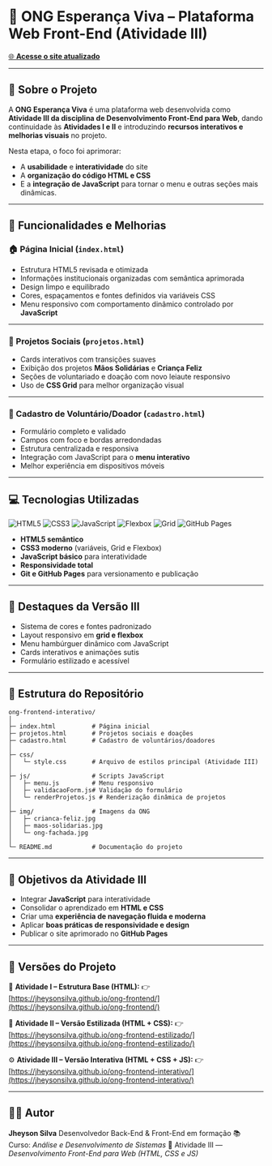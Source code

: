 # 🌟 ONG Esperança Viva – Plataforma Web Front-End (Atividade III)

[🌐 **Acesse o site atualizado**](https://jheysonsilva.github.io/ong-frontend-interativo/)

---

## **📖 Sobre o Projeto**

A **ONG Esperança Viva** é uma plataforma web desenvolvida como **Atividade III da disciplina de Desenvolvimento Front-End para Web**, dando continuidade às **Atividades I e II** e introduzindo **recursos interativos e melhorias visuais** no projeto.

Nesta etapa, o foco foi aprimorar:

* A **usabilidade** e **interatividade** do site
* A **organização do código HTML e CSS**
* E a **integração de JavaScript** para tornar o menu e outras seções mais dinâmicas.

---

## **🚀 Funcionalidades e Melhorias**

### **🏠 Página Inicial (`index.html`)**

* Estrutura HTML5 revisada e otimizada
* Informações institucionais organizadas com semântica aprimorada
* Design limpo e equilibrado
* Cores, espaçamentos e fontes definidos via variáveis CSS
* Menu responsivo com comportamento dinâmico controlado por **JavaScript**

---

### **📂 Projetos Sociais (`projetos.html`)**

* Cards interativos com transições suaves
* Exibição dos projetos **Mãos Solidárias** e **Criança Feliz**
* Seções de voluntariado e doação com novo leiaute responsivo
* Uso de **CSS Grid** para melhor organização visual

---

### **📝 Cadastro de Voluntário/Doador (`cadastro.html`)**

* Formulário completo e validado
* Campos com foco e bordas arredondadas
* Estrutura centralizada e responsiva
* Integração com JavaScript para o **menu interativo**
* Melhor experiência em dispositivos móveis

---

## **💻 Tecnologias Utilizadas**

![HTML5](https://img.shields.io/badge/HTML5-E34F26?style=flat\&logo=html5\&logoColor=white)
![CSS3](https://img.shields.io/badge/CSS3-1572B6?style=flat\&logo=css3\&logoColor=white)
![JavaScript](https://img.shields.io/badge/JavaScript-F7DF1E?style=flat\&logo=javascript\&logoColor=black)
![Flexbox](https://img.shields.io/badge/Flexbox-2965f1?style=flat\&logo=css3\&logoColor=white)
![Grid](https://img.shields.io/badge/CSS%20Grid-ff9800?style=flat\&logo=css3\&logoColor=white)
![GitHub Pages](https://img.shields.io/badge/GitHub%20Pages-181717?style=flat\&logo=github\&logoColor=white)

* **HTML5 semântico**
* **CSS3 moderno** (variáveis, Grid e Flexbox)
* **JavaScript básico** para interatividade
* **Responsividade total**
* **Git e GitHub Pages** para versionamento e publicação

---

## **🎨 Destaques da Versão III**

* Sistema de cores e fontes padronizado
* Layout responsivo em **grid e flexbox**
* Menu hambúrguer dinâmico com JavaScript
* Cards interativos e animações sutis
* Formulário estilizado e acessível

---

## **📂 Estrutura do Repositório**

```
ong-frontend-interativo/
│
├─ index.html          # Página inicial
├─ projetos.html       # Projetos sociais e doações
├─ cadastro.html       # Cadastro de voluntários/doadores
│
├─ css/
│   └─ style.css       # Arquivo de estilos principal (Atividade III)
│
├─ js/                 # Scripts JavaScript
│   ├─ menu.js         # Menu responsivo
│   ├─ validacaoForm.js# Validação do formulário
│   └─ renderProjetos.js # Renderização dinâmica de projetos
│
├─ img/                # Imagens da ONG
│   ├─ crianca-feliz.jpg
│   ├─ maos-solidarias.jpg
│   └─ ong-fachada.jpg
│
└─ README.md           # Documentação do projeto
```

---

## **🎯 Objetivos da Atividade III**

* Integrar **JavaScript** para interatividade
* Consolidar o aprendizado em **HTML e CSS**
* Criar uma **experiência de navegação fluida e moderna**
* Aplicar **boas práticas de responsividade e design**
* Publicar o site aprimorado no **GitHub Pages**

---

## **🔗 Versões do Projeto**

📗 **Atividade I – Estrutura Base (HTML):**
👉 [https://jheysonsilva.github.io/ong-frontend/](https://jheysonsilva.github.io/ong-frontend/)

🎨 **Atividade II – Versão Estilizada (HTML + CSS):**
👉 [https://jheysonsilva.github.io/ong-frontend-estilizado/](https://jheysonsilva.github.io/ong-frontend-estilizado/)

⚙️ **Atividade III – Versão Interativa (HTML + CSS + JS):**
👉 [https://jheysonsilva.github.io/ong-frontend-interativo/](https://jheysonsilva.github.io/ong-frontend-interativo/)

---

## **👨‍💻 Autor**

**Jheyson Silva**
Desenvolvedor Back-End & Front-End em formação
📚 Curso: *Análise e Desenvolvimento de Sistemas*
🏫 Atividade III — *Desenvolvimento Front-End para Web (HTML, CSS e JS)*

